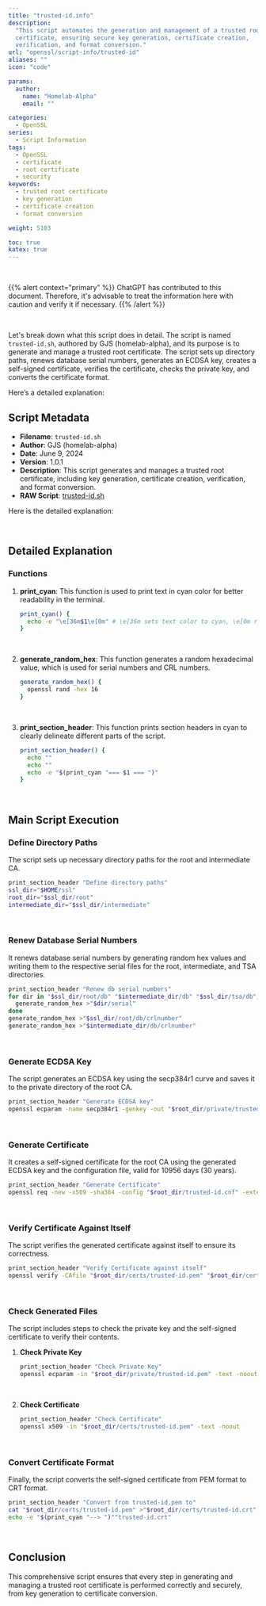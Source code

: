 ```yaml
---
title: "trusted-id.info"
description:
  "This script automates the generation and management of a trusted root
  certificate, ensuring secure key generation, certificate creation,
  verification, and format conversion."
url: "openssl/script-info/trusted-id"
aliases: ""
icon: "code"

params:
  author:
    name: "Homelab-Alpha"
    email: ""

categories:
  - OpenSSL
series:
  - Script Information
tags:
  - OpenSSL
  - certificate
  - root certificate
  - security
keywords:
  - trusted root certificate
  - key generation
  - certificate creation
  - format conversion

weight: 5103

toc: true
katex: true
---
```


<br />

{{% alert context="primary" %}}
ChatGPT has contributed to this document. Therefore, it's advisable to treat the
information here with caution and verify it if necessary. {{% /alert %}}

<br />

Let's break down what this script does in detail. The script is named
`trusted-id.sh`, authored by GJS (homelab-alpha), and its purpose is to generate
and manage a trusted root certificate. The script sets up directory paths,
renews database serial numbers, generates an ECDSA key, creates a self-signed
certificate, verifies the certificate, checks the private key, and converts the
certificate format.

Here’s a detailed explanation:

## Script Metadata

- **Filename**: `trusted-id.sh`
- **Author**: GJS (homelab-alpha)
- **Date**: June 9, 2024
- **Version**: 1.0.1
- **Description**: This script generates and manages a trusted root certificate,
  including key generation, certificate creation, verification, and format
  conversion.
- **RAW Script**: [trusted-id.sh]

Here is the detailed explanation:

<br />

## Detailed Explanation

### Functions

1. **print_cyan**: This function is used to print text in cyan color for better
   readability in the terminal.

   ```bash
   print_cyan() {
     echo -e "\e[36m$1\e[0m" # \e[36m sets text color to cyan, \e[0m resets it
   }
   ```

    <br />

2. **generate_random_hex**: This function generates a random hexadecimal value,
   which is used for serial numbers and CRL numbers.

   ```bash
   generate_random_hex() {
     openssl rand -hex 16
   }
   ```

    <br />

3. **print_section_header**: This function prints section headers in cyan to
   clearly delineate different parts of the script.

   ```bash
   print_section_header() {
     echo ""
     echo ""
     echo -e "$(print_cyan "=== $1 === ")"
   }
   ```

<br />

## Main Script Execution

### Define Directory Paths

The script sets up necessary directory paths for the root and intermediate CA.

```bash
print_section_header "Define directory paths"
ssl_dir="$HOME/ssl"
root_dir="$ssl_dir/root"
intermediate_dir="$ssl_dir/intermediate"
```

<br />

### Renew Database Serial Numbers

It renews database serial numbers by generating random hex values and writing
them to the respective serial files for the root, intermediate, and TSA
directories.

```bash
print_section_header "Renew db serial numbers"
for dir in "$ssl_dir/root/db" "$intermediate_dir/db" "$ssl_dir/tsa/db"; do
  generate_random_hex >"$dir/serial"
done
generate_random_hex >"$ssl_dir/root/db/crlnumber"
generate_random_hex >"$intermediate_dir/db/crlnumber"
```

<br />

### Generate ECDSA Key

The script generates an ECDSA key using the secp384r1 curve and saves it to the
private directory of the root CA.

```bash
print_section_header "Generate ECDSA key"
openssl ecparam -name secp384r1 -genkey -out "$root_dir/private/trusted-id.pem"
```

<br />

### Generate Certificate

It creates a self-signed certificate for the root CA using the generated ECDSA
key and the configuration file, valid for 10956 days (30 years).

```bash
print_section_header "Generate Certificate"
openssl req -new -x509 -sha384 -config "$root_dir/trusted-id.cnf" -extensions v3_ca -key "$root_dir/private/trusted-id.pem" -days 10956 -out "$root_dir/certs/trusted-id.pem"
```

<br />

### Verify Certificate Against Itself

The script verifies the generated certificate against itself to ensure its
correctness.

```bash
print_section_header "Verify Certificate against itself"
openssl verify -CAfile "$root_dir/certs/trusted-id.pem" "$root_dir/certs/trusted-id.pem"
```

<br />

### Check Generated Files

The script includes steps to check the private key and the self-signed
certificate to verify their contents.

1. **Check Private Key**

   ```bash
   print_section_header "Check Private Key"
   openssl ecparam -in "$root_dir/private/trusted-id.pem" -text -noout
   ```

    <br />

2. **Check Certificate**

   ```bash
   print_section_header "Check Certificate"
   openssl x509 -in "$root_dir/certs/trusted-id.pem" -text -noout
   ```

<br />

### Convert Certificate Format

Finally, the script converts the self-signed certificate from PEM format to CRT
format.

```bash
print_section_header "Convert from trusted-id.pem to"
cat "$root_dir/certs/trusted-id.pem" >"$root_dir/certs/trusted-id.crt"
echo -e "$(print_cyan "--> ")""trusted-id.crt"
```

<br />

## Conclusion

This comprehensive script ensures that every step in generating and managing a
trusted root certificate is performed correctly and securely, from key
generation to certificate conversion.

[trusted-id.sh]:
  https://raw.githubusercontent.com/homelab-alpha/openssl/main/certificate-authority/trusted-id.sh
